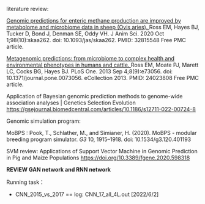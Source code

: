 

literature review: 

[Genomic   predictions for enteric methane production are improved by metabolome and   microbiome data in sheep (Ovis aries). ](https://pubmed.ncbi.nlm.nih.gov/32815548/)  Ross EM, Hayes BJ, Tucker D, Bond J, Denman SE, Oddy VH.  J Anim Sci. 2020 Oct 1;98(10):skaa262. doi:  10.1093/jas/skaa262.  PMID: 32815548 Free PMC article. 

 [Metagenomic   predictions: from microbiome to complex health and environmental phenotypes   in humans and cattle. ](https://pubmed.ncbi.nlm.nih.gov/24023808/)  Ross EM, Moate PJ, Marett LC, Cocks BG, Hayes BJ.  PLoS One. 2013 Sep 4;8(9):e73056. doi:  10.1371/journal.pone.0073056. eCollection 2013.  PMID: 24023808 Free PMC article. 

Application of Bayesian genomic prediction methods to genome-wide association analyses | Genetics Selection Evolution https://gsejournal.biomedcentral.com/articles/10.1186/s12711-022-00724-8

Genomic simulation program:

MoBPS : Pook, T., Schlather, M., and Simianer, H. (2020). MoBPS - modular breeding program simulator. *G3* 10, 1915–1918. doi: 10.1534/g3.120.401193

SVM review:
Applications of Support Vector Machine in Genomic Prediction in Pig and Maize Populations  https://doi.org/10.3389/fgene.2020.598318

**REVIEW GAN network and RNN network** 



Running task：

+ CNN_2015_vs_2017 == log: CNN_17_all_4L.out [2022/6/2]

